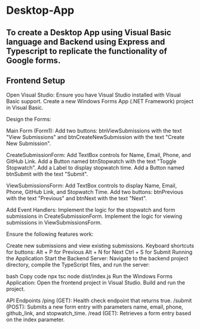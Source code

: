 # Desktop-App
## To create a Desktop App using Visual Basic language and Backend using Express and Typescript to replicate the functionality of Google forms.
## Frontend Setup
Open Visual Studio:
Ensure you have Visual Studio installed with Visual Basic support. Create a new Windows Forms App (.NET Framework) project in Visual Basic.

Design the Forms:

Main Form (Form1):
Add two buttons: btnViewSubmissions with the text "View Submissions" and btnCreateNewSubmission with the text "Create New Submission".

CreateSubmissionForm:
Add TextBox controls for Name, Email, Phone, and GitHub Link. Add a Button named btnStopwatch with the text "Toggle Stopwatch". Add a Label to display stopwatch time. Add a Button named btnSubmit with the text "Submit".

ViewSubmissionsForm:
Add TextBox controls to display Name, Email, Phone, GitHub Link, and Stopwatch Time. Add two buttons: btnPrevious with the text "Previous" and btnNext with the text "Next".

Add Event Handlers:
Implement the logic for the stopwatch and form submissions in CreateSubmissionForm. Implement the logic for viewing submissions in ViewSubmissionsForm.

Ensure the following features work:

Create new submissions and view existing submissions.
Keyboard shortcuts for buttons:
Alt + P for Previous
Alt + N for Next
Ctrl + S for Submit
Running the Application
Start the Backend Server:
Navigate to the backend project directory, compile the TypeScript files, and run the server:

bash
Copy code
npx tsc
node dist/index.js
Run the Windows Forms Application:
Open the frontend project in Visual Studio. Build and run the project.

API Endpoints
/ping (GET): Health check endpoint that returns true.
/submit (POST): Submits a new form entry with parameters name, email, phone, github_link, and stopwatch_time.
/read (GET): Retrieves a form entry based on the index parameter.
